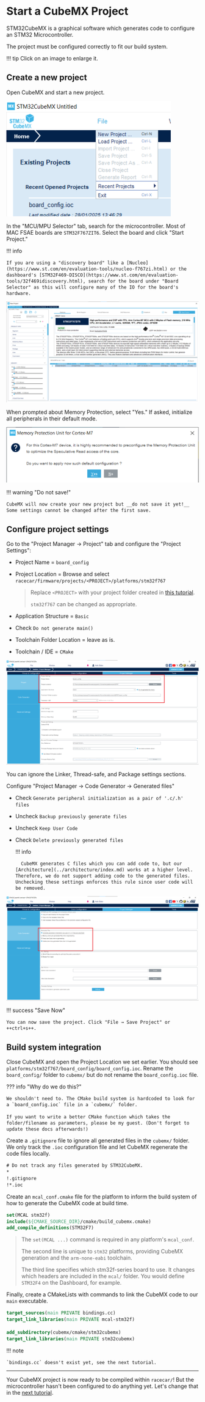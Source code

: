 # Start a CubeMX Project

STM32CubeMX is a graphical software which generates code to configure an STM32 Microcontroller.

The project must be configured correctly to fit our build system.

!!! tip
    Click on an image to enlarge it.

## Create a new project

Open CubeMX and start a new project.

![new project](img/start-project/1-new-project.png)

In the "MCU/MPU Selector" tab, search for the microcontroller. Most of MAC FSAE boards are `STM32F767ZIT6`. Select the board and click "Start Project."

!!! info

    If you are using a "discovery board" like a [Nucleo](https://www.st.com/en/evaluation-tools/nucleo-f767zi.html) or the dashboard's [STM32F469-DISCO](https://www.st.com/en/evaluation-tools/32f469idiscovery.html), search for the board under "Board Selector" as this will configure many of the IO for the board's hardware.

![select mcu](img/start-project/2-board-select.png)

When prompted about Memory Protection, select "Yes." If asked, initialize all peripherals in their default mode.

![memory protection](img/start-project/3-default-config.png)

!!! warning "Do not save!"

    CubeMX will now create your new project but __do not save it yet!__ Some settings cannot be changed after the first save.

## Configure project settings

Go to the "Project Manager → Project" tab and configure the "Project Settings":

- Project Name = `board_config`
- Project Location = Browse and select `racecar/firmware/projects/<PROJECT>/platforms/stm32f767`

    > Replace `<PROJECT>` with your project folder created in [this tutorial](../project-structure/index.md).
    >
    > `stm32f767` can be changed as appropriate.

- Application Structure = `Basic`
- Check `Do not generate main()`
- Toolchain Folder Location = leave as is.
- Toolchain / IDE = `CMake`

![project-config](img/start-project/4-proj-mgr-project.png)

You can ignore the Linker, Thread-safe, and Package settings sections.

Configure "Project Manager → Code Generator → Generated files"

- Check `Generate peripheral initialization as a pair of '.c/.h' files`
- Uncheck `Backup previously generate files`
- Uncheck `Keep User Code`
- Check `Delete previously generated files`

    !!! info

        CubeMX generates C files which you can add code to, but our [Architecture](../architecture/index.md) works at a higher level. Therefore, we do not support adding code to the generated files. Unchecking these settings enforces this rule since user code will be removed.

![project-config](img/start-project/5-proj-mgr-codegen.png)

!!! success "Save Now"

    You can now save the project. Click "File → Save Project" or ++ctrl+s++.

## Build system integration

Close CubeMX and open the Project Location we set earlier. You should see `platforms/stm32f767/board_config/board_config.ioc`. Rename the `board_config/` folder to `cubemx/` but do not rename the `board_config.ioc` file.

??? info "Why do we do this?"

    We shouldn't need to. The CMake build system is hardcoded to look for a `board_config.ioc` file in a `cubemx/` folder.
    
    If you want to write a better CMake function which takes the folder/filename as parameters, please be my guest. (Don't forget to update these docs afterwards!)

Create a `.gitignore` file to ignore all generated files in the `cubemx/` folder. We only track the `.ioc` configuration file and let CubeMX regenerate the code files locally.

```txt title="platforms/stm32f767/cubemx/.gitignore"
# Do not track any files generated by STM32CubeMX.
*
!.gitignore
!*.ioc
```

Create an `mcal_conf.cmake` file for the platform to inform the build system of how to generate the CubeMX code at build time.

```cmake title="platforms/stm32f767/mcal_conf.cmake"
set(MCAL stm32f)
include(${CMAKE_SOURCE_DIR}/cmake/build_cubemx.cmake)
add_compile_definitions(STM32F7)
```

> The `set(MCAL ...)` command is required in any platform's `mcal_conf`.
>
> The second line is unique to `stm32` platforms, providing CubeMX generation and the `arm-none-eabi` toolchain.
>
> The third line specifies which stm32f-series board to use. It changes which headers are included in the `mcal/` folder. You would define `STM32F4` on the Dashboard, for example.

Finally, create a CMakeLists with commands to link the CubeMX code to our `main` executable.

```cmake title="platforms/stm32f767/CMakeLists.txt"
target_sources(main PRIVATE bindings.cc)
target_link_libraries(main PRIVATE mcal-stm32f)

add_subdirectory(cubemx/cmake/stm32cubemx)
target_link_libraries(main PRIVATE stm32cubemx)
```

!!! note

    `bindings.cc` doesn't exist yet, see the next tutorial.

---

Your CubeMX project is now ready to be compiled within `racecar/`! But the microcontroller hasn't been configured to do anything yet. Let's change that in the [next tutorial](configure.md).
